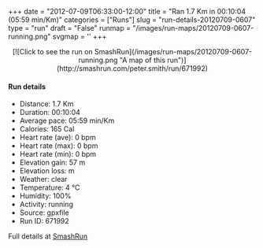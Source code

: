 +++
date = "2012-07-09T06:33:00-12:00"
title = "Ran 1.7 Km in 00:10:04 (05:59 min/Km)"
categories = ["Runs"]
slug = "run-details-20120709-0607"
type = "run"
draft = "False"
runmap = "/images/run-maps/20120709-0607-running.png"
svgmap = '<polyline points="0 52, 1 52, 27 41, 30 40, 29 41, 31 42, 34 43, 35 42, 36 41, 37 39, 39 35, 42 35, 44 34, 45 32, 46 30, 49 26, 51 22, 54 17, 55 15, 56 13, 58 11, 58 10, 61 10, 62 11, 69 15, 71 16, 77 19, 81 22, 85 24, 87 25, 98 33, 100 34, 99 36, 97 38, 94 41, 91 45, 89 46, 87 50, 85 51, 82 54, 80 56, 79 57, 78 59, 75 62, 74 64, 73 66, 72 68, 70 72, 70 74, 69 76, 68 78, 68 81, 67 85, 66 87, 65 89, 64 91, 61 91, 56 90, 51 89, 44 87, 41 86, 39 85, 37 85, 34 85, 32 85, 29 84, 27 83, 25 81, 25 79, 25 77, 25 75, 26 73, 27 71, 28 69, 29 67, 29 65">'
+++



<!--more-->

<center>
[![Click to see the run on SmashRun](/images/run-maps/20120709-0607-running.png "A map of this run")](http://smashrun.com/peter.smith/run/671992)
</center>

#### Run details

* Distance: 1.7 Km
* Duration: 00:10:04
* Average pace: 05:59 min/Km
* Calories: 165 Cal
* Heart rate (ave): 0 bpm
* Heart rate (max): 0 bpm
* Heart rate (min): 0 bpm
* Elevation gain: 57 m
* Elevation loss:  m
* Weather: clear
* Temperature: 4 &deg;C
* Humidity: 100%
* Activity: running
* Source: gpxfile
* Run ID: 671992

Full details at [SmashRun](http://smashrun.com/peter.smith/run/671992)